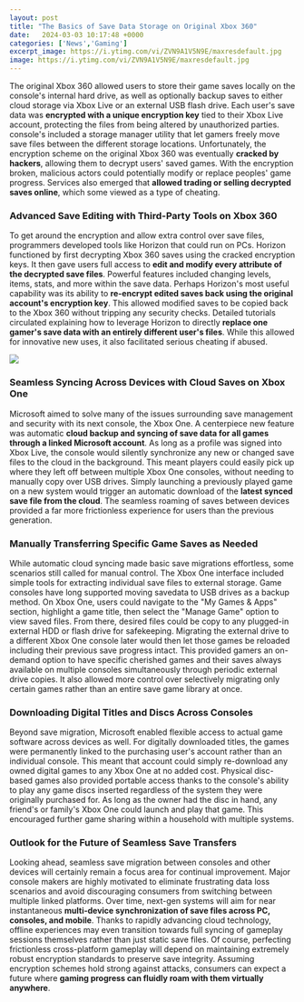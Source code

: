 ```yaml
---
layout: post
title: "The Basics of Save Data Storage on Original Xbox 360"
date:   2024-03-03 10:17:48 +0000
categories: ['News','Gaming']
excerpt_image: https://i.ytimg.com/vi/ZVN9A1V5N9E/maxresdefault.jpg
image: https://i.ytimg.com/vi/ZVN9A1V5N9E/maxresdefault.jpg
---
```


The original Xbox 360 allowed users to store their game saves locally on the console's internal hard drive, as well as optionally backup saves to either cloud storage via Xbox Live or an external USB flash drive. Each user's save data was **encrypted with a unique encryption key** tied to their Xbox Live account, protecting the files from being altered by unauthorized parties. console's included a storage manager utility that let gamers freely move save files between the different storage locations.
Unfortunately, the encryption scheme on the original Xbox 360 was eventually **cracked by hackers**, allowing them to decrypt users' saved games. With the encryption broken, malicious actors could potentially modify or replace peoples' game progress. Services also emerged that **allowed trading or selling decrypted saves online**, which some viewed as a type of cheating. 
### Advanced Save Editing with Third-Party Tools on Xbox 360  
To get around the encryption and allow extra control over save files, programmers developed tools like Horizon that could run on PCs. Horizon functioned by first decrypting Xbox 360 saves using the cracked encryption keys. It then gave users full access to **edit and modify every attribute of the decrypted save files**. Powerful features included changing levels, items, stats, and more within the save data.
Perhaps Horizon's most useful capability was its ability to **re-encrypt edited saves back using the original account's encryption key**. This allowed modified saves to be copied back to the Xbox 360 without tripping any security checks. Detailed tutorials circulated explaining how to leverage Horizon to directly **replace one gamer's save data with an entirely different user's files**. While this allowed for innovative new uses, it also facilitated serious cheating if abused.

![](https://images.anandtech.com/reviews/system/microsoft/xbox360/no_cov.jpg)
### Seamless Syncing Across Devices with Cloud Saves on Xbox One
Microsoft aimed to solve many of the issues surrounding save management and security with its next console, the Xbox One. A centerpiece new feature was automatic **cloud backup and syncing of save data for all games through a linked Microsoft account**. As long as a profile was signed into Xbox Live, the console would silently synchronize any new or changed save files to the cloud in the background. 
This meant players could easily pick up where they left off between multiple Xbox One consoles, without needing to manually copy over USB drives. Simply launching a previously played game on a new system would trigger an automatic download of the **latest synced save file from the cloud**. The seamless roaming of saves between devices provided a far more frictionless experience for users than the previous generation.
### Manually Transferring Specific Game Saves as Needed
While automatic cloud syncing made basic save migrations effortless, some scenarios still called for manual control. The Xbox One interface included simple tools for extracting individual save files to external storage. Game consoles have long supported moving savedata to USB drives as a backup method. 
On Xbox One, users could navigate to the "My Games & Apps" section, highlight a game title, then select the "Manage Game" option to view saved files. From there, desired files could be copy to any plugged-in external HDD or flash drive for safekeeping. Migrating the external drive to a different Xbox One console later would then let those games be reloaded including their previous save progress intact. 
This provided gamers an on-demand option to have specific cherished games and their saves always available on multiple consoles simultaneously through periodic external drive copies. It also allowed more control over selectively migrating only certain games rather than an entire save game library at once.
### Downloading Digital Titles and Discs Across Consoles
Beyond save migration, Microsoft enabled flexible access to actual game software across devices as well. For digitally downloaded titles, the games were permanently linked to the purchasing user's account rather than an individual console. This meant that account could simply re-download any owned digital games to any Xbox One at no added cost. 
Physical disc-based games also provided portable access thanks to the console's ability to play any game discs inserted regardless of the system they were originally purchased for. As long as the owner had the disc in hand, any friend's or family's Xbox One could launch and play that game. This encouraged further game sharing within a household with multiple systems.
### Outlook for the Future of Seamless Save Transfers 
Looking ahead, seamless save migration between consoles and other devices will certainly remain a focus area for continual improvement. Major console makers are highly motivated to eliminate frustrating data loss scenarios and avoid discouraging consumers from switching between multiple linked platforms. 
Over time, next-gen systems will aim for near instantaneous **multi-device synchronization of save files across PC, consoles, and mobile**. Thanks to rapidly advancing cloud technology, offline experiences may even transition towards full syncing of gameplay sessions themselves rather than just static save files. 
Of course, perfecting frictionless cross-platform gameplay will depend on maintaining extremely robust encryption standards to preserve save integrity. Assuming encryption schemes hold strong against attacks, consumers can expect a future where **gaming progress can fluidly roam with them virtually anywhere**.